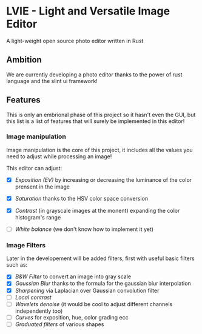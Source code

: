 # LVIE - Light and Versatile Image Editor
A light-weight open source photo editor written in Rust

## Ambition
We are currently developing a photo editor thanks to the power of rust language and the slint ui framework!

## Features
This is only an embrional phase of this project so it hasn't even the GUI, but this list is a list of features that will surely be implemented in this editor!

### Image manipulation
Image manipulation is the core of this project, it includes all the values you need to adjust while processing an image!

This editor can adjust:
- [X] *Exposition (EV)* by increasing or decreasing the luminance of the color prensent in the image
- [X] *Saturation* thanks to the HSV color space conversion
- [X] *Contrast* (in grayscale images at the monent) expanding the color histogram's range
- [ ] *White balance* (we don't know how to implement it yet)


### Image Filters
Later in the developement will be added filters, first with useful basic filters such as:
- [X] *B&W Filter* to convert an image into gray scale
- [X] *Gaussian Blur* thanks to the formula for the gaussian blur interpolation
- [X] *Sharpening* via Laplacian over Gaussian convolution filter
- [ ] *Local contrast*
- [ ] *Wavelets denoise* (it would be cool to adjust different channels independently too)
- [ ] *Curves* for exposition, hue, color grading ecc
- [ ] *Graduated filters* of various shapes
